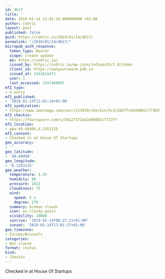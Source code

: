 ```yaml
---
id: 4617
title: ''
date: 2019-01-14 11:01:19.000000000 +01:00
author: cedric
layout: post
published: false
guid: https://cedric.io/2019/01/14/4617/
permalink: "/2019/01/14/4617/"
micropub_auth_response:
  token_type: Bearer
  scope: create update
  me: https://cedric.io/
  issued_by: https://cedric.io/wp-json/indieauth/1.0/token
  client_id: https://ownyourswarm.p3k.io
  issued_at: 1542614471
  user: 1
  last_accessed: 1547460097
mf2_type:
- h-entry
mf2_published:
- '2019-01-14T11:01:19+01:00'
mf2_syndication:
- https://www.swarmapp.com/user/223939/checkin/5c3c5deffc9e94002cf73059
mf2_checkin:
- https://foursquare.com/v/5b1271f2da2e00002c7727ff
mf2_location:
- geo:49.60409,6.1353135
mf2_content:
- Checked in at House Of Startups
geo_accuracy:
- ''
geo_latitude:
- '49.60409'
geo_longitude:
- '6.1353135'
geo_weather:
  temperature: 5.35
  humidity: 80
  pressure: 1013
  cloudiness: 75
  wind:
    speed: 5.1
    degree: 270
  summary: broken clouds
  icon: wi-cloudy-gusts
  visibility: 10000
  sunrise: '2019-01-14T08:27:11+01:00'
  sunset: '2019-01-14T17:01:37+01:00'
geo_timezone:
- Europe/Brussels
categories:
- Non classé
format: status
kind:
- Checkin
---
```

Checked in at House Of Startups